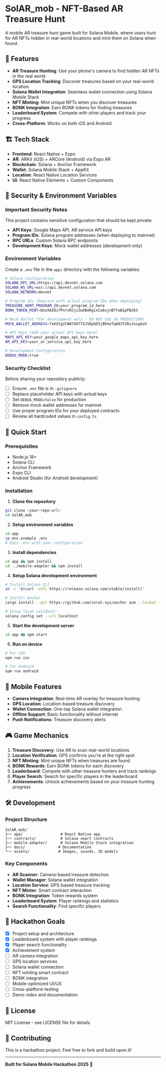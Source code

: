 # SolAR_mob - NFT-Based AR Treasure Hunt

A mobile AR treasure hunt game built for Solana Mobile, where users hunt for AR NFTs hidden in real-world locations and mint them on Solana when found.

## 🎯 Features

- **AR Treasure Hunting**: Use your phone's camera to find hidden AR NFTs in the real world
- **GPS Location Tracking**: Discover treasures based on your real-world location
- **Solana Wallet Integration**: Seamless wallet connection using Solana Mobile Stack
- **NFT Minting**: Mint unique NFTs when you discover treasures
- **BONK Integration**: Earn BONK tokens for finding treasures
- **Leaderboard System**: Compete with other players and track your progress
- **Cross-Platform**: Works on both iOS and Android

## 🏗️ Tech Stack

- **Frontend**: React Native + Expo
- **AR**: ARKit (iOS) + ARCore (Android) via Expo AR
- **Blockchain**: Solana + Anchor Framework
- **Wallet**: Solana Mobile Stack + AppKit
- **Location**: React Native Location Services
- **UI**: React Native Elements + Custom Components

## 🔐 Security & Environment Variables

### Important Security Notes

This project contains sensitive configuration that should be kept private:

- **API Keys**: Google Maps API, AR service API keys
- **Program IDs**: Solana program addresses (when deploying to mainnet)
- **RPC URLs**: Custom Solana RPC endpoints
- **Development Keys**: Mock wallet addresses (development only)

### Environment Variables

Create a `.env` file in the `app/` directory with the following variables:

```bash
# Solana Configuration
SOLANA_RPC_URL=https://api.devnet.solana.com
SOLANA_WS_URL=wss://api.devnet.solana.com
SOLANA_NETWORK=devnet

# Program IDs (Replace with actual program IDs when deploying)
TREASURE_HUNT_PROGRAM_ID=your_program_id_here
BONK_TOKEN_MINT=DezXAZ8z7PnrnRJjz3wXBoRgixCa6xjnB7YaB1pPB263

# Mock Wallet (for development only - DO NOT USE IN PRODUCTION)
MOCK_WALLET_ADDRESS=7xKXtg2CW87d97TXJSDpbD5jBkheTqA83TZRuJosgAsU

# API Keys (Add your actual API keys here)
MAPS_API_KEY=your_google_maps_api_key_here
AR_API_KEY=your_ar_service_api_key_here

# Development Configuration
DEBUG_MODE=true
```

### Security Checklist

Before sharing your repository publicly:

- [ ] Ensure `.env` file is in `.gitignore`
- [ ] Replace placeholder API keys with actual keys
- [ ] Set `DEBUG_MODE=false` for production
- [ ] Remove mock wallet addresses for mainnet
- [ ] Use proper program IDs for your deployed contracts
- [ ] Review all hardcoded values in `config.ts`

## 🚀 Quick Start

### Prerequisites
- Node.js 18+
- Solana CLI
- Anchor Framework
- Expo CLI
- Android Studio (for Android development)

### Installation

1. **Clone the repository**
```bash
git clone <your-repo-url>
cd SolAR_mob
```

2. **Setup environment variables**
```bash
cd app
cp env.example .env
# Edit .env with your configuration
```

3. **Install dependencies**
```bash
cd app && npm install
cd ../mobile-adapter && npm install
```

4. **Setup Solana development environment**
```bash
# Install Solana CLI
sh -c "$(curl -sSfL https://release.solana.com/stable/install)"

# Install Anchor
cargo install --git https://github.com/coral-xyz/anchor avm --locked --force

# Setup local validator
solana config set --url localhost
```

5. **Start the development server**
```bash
cd app && npm start
```

6. **Run on device**
```bash
# For iOS
npm run ios

# For Android
npm run android
```

## 📱 Mobile Features

- **Camera Integration**: Real-time AR overlay for treasure hunting
- **GPS Location**: Location-based treasure discovery
- **Wallet Connection**: One-tap Solana wallet integration
- **Offline Support**: Basic functionality without internet
- **Push Notifications**: Treasure discovery alerts

## 🎮 Game Mechanics

1. **Treasure Discovery**: Use AR to scan real-world locations
2. **Location Verification**: GPS confirms you're at the right spot
3. **NFT Minting**: Mint unique NFTs when treasures are found
4. **BONK Rewards**: Earn BONK tokens for each discovery
5. **Leaderboard**: Compete with other treasure hunters and track rankings
6. **Player Search**: Search for specific players in the leaderboard
7. **Achievements**: Unlock achievements based on your treasure hunting progress

## 🛠️ Development

### Project Structure
```
SolAR_mob/
├── app/                 # React Native app
├── contracts/           # Solana smart contracts
├── mobile-adapter/      # Solana Mobile Stack integration
├── docs/               # Documentation
└── assets/             # Images, sounds, 3D models
```

### Key Components
- **AR Scanner**: Camera-based treasure detection
- **Wallet Manager**: Solana wallet integration
- **Location Service**: GPS-based treasure tracking
- **NFT Minter**: Smart contract interaction
- **BONK Integration**: Token rewards system
- **Leaderboard System**: Player rankings and statistics
- **Search Functionality**: Find specific players

## 🎯 Hackathon Goals

- [x] Project setup and architecture
- [x] Leaderboard system with player rankings
- [x] Player search functionality
- [x] Achievement system
- [ ] AR camera integration
- [ ] GPS location services
- [ ] Solana wallet connection
- [ ] NFT minting smart contract
- [ ] BONK integration
- [ ] Mobile-optimized UI/UX
- [ ] Cross-platform testing
- [ ] Demo video and documentation

## 📄 License

MIT License - see LICENSE file for details

## 🤝 Contributing

This is a hackathon project. Feel free to fork and build upon it!

---

**Built for Solana Mobile Hackathon 2025** 🚀